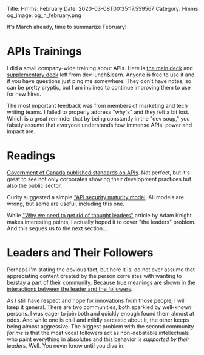 Title: Hmms: February
Date: 2020-03-08T00:35:17.559567
Category: Hmms
og_image: og_h_february.png

It's March already, time to summarize February!

# APIs Trainings

I did a small company-wide training about APIs. Here is [the main deck](https://github.com/aviskase/trucs/blob/master/api101.pdf)
and [supplementary deck](https://github.com/aviskase/trucs/blob/master/api_salad.pdf) left from dev lunch&learn. 
Anyone is free to use it and if you have questions just ping me somewhere. They don't have notes, so can be pretty
cryptic, but I am inclined to continue improving them to use for new hires. 

The most important feedback was from members of marketing and tech writing teams. I failed to properly address "why's"
and they felt a bit lost. Which is a great reminder that by being constantly in the "dev soup," you falsely assume that everyone
understands how immense APIs' power and impact are.


# Readings

[Government of Canada published standards on APIs](https://www.canada.ca/en/government/system/digital-government/modern-emerging-technologies/government-canada-standards-apis.html).
Not perfect, but it's great to see not only corporates showing their development practices but also the public sector.

Curity suggested a simple ["API security maturity model](https://curity.io/resources/architect/api-security/the-api-security-maturity-model/).
All models are wrong, but some are useful, including this one.

While ["Why we need to get rid of thought leaders"](https://www.a-sisyphean-task.com/2020/01/why-we-need-to-get-rid-of-thought.html?goal=0_02cca1920b-49fb91397f-289479173&mc_cid=49fb91397f&mc_eid=8933fe8877)
article by Adam Knight makes interesting points, I actually hoped it to cover "the leaders" problem. And this segues us
to the next section...

# Leaders and Their Followers

Perhaps I'm stating the obvious fact, but here it is: do not ever assume that appreciating content created
by the person correlates with wanting to be/stay a part of their community. Because true meanings are shown in 
[the interactions between the leader and the followers](https://www.ted.com/talks/derek_sivers_how_to_start_a_movement/transcript?language=en).

As I still have respect and hope for innovations from those people, I will keep it general. There are two communities,
both sparkled by well-known persons. I was eager to join both and quickly enough found them almost at odds. And 
while one is chill and mildly sarcastic about it, the other keeps being almost aggressive. The biggest
problem with the second community _for me_ is that the most vocal followers act as non-debatable intellectuals 
who paint everything in absolutes and this behavior is _supported by their leaders._  Well. You never know until you
dive in. 

